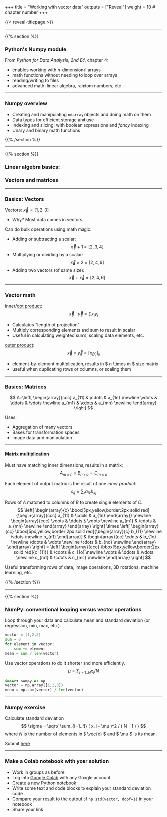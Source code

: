 +++
title = "Working with vector data"
outputs = ["Reveal"]
weight = 10 # chapter number
+++

{{< reveal-titlepage >}}
  
---

{{% section %}}

### Python's Numpy module

From *Python for Data Analysis, 2nd Ed*, chapter 4:
- enables working with $n$-dimensional arrays
- math functions without needing to loop over arrays
- reading/writing to files
- advanced math: linear algebra, random numbers, etc

---

### Numpy overview

- Creating and manipulating `ndarray` objects and doing math on them
- Data types for efficient storage and use
- Indexing and slicing; with boolean expressions and *fancy* indexing
- Unary and binary math functions

{{% /section %}}

---

{{% section %}}

### Linear algebra basics:
### Vectors and matrices

---

### Basics: Vectors

Vectors: $\vec{x} = [ 1, 2, 3 ]$
- Why? Most data comes in vectors

Can do bulk operations using math magic:
- Adding or subtracting a scalar: $$ \vec{x} + 1 = [ 2, 3, 4 ] $$
- Multiplying or dividing by a scalar: $$ \vec{x} \times 2 = [ 2, 4, 6 ] $$
- Adding two vectors (of same size): $$ \vec{x} + \vec{x} = [ 2, 4, 6 ] $$

---

### Vector math

inner/[dot product](http://mathworld.wolfram.com/DotProduct.html): $$ \vec{x} \cdot \vec{y} = \sum x_i y_i $$

- Calculates "length of projection"
- Multiply corresponding elements and sum to result in scalar
- Useful in calculating weighted sums, scaling data elements, etc.
                  
[outer product](https://en.wikipedia.org/wiki/Outer_product): $$ \vec{x} \times \vec{y} = [x_i y_j]_{ij} $$ 
- element-by-element multiplication, results in $ n \times m $ size matrix
- useful when duplicating rows or columns, or scaling them

---
### Basics: Matrices

$$ A=\left[ \begin{array}{ccc}
a_{11} & \cdots & a_{1n} \newline
\vdots & \ddots & \vdots \newline
a_{m1} & \cdots & a_{mn} \newline
\end{array} \right] $$

Uses:
- Aggregation of many vectors
- Bases for transformation spaces
- Image data and manipulation
                  
---
#### Matrix multiplication
                  
Must have matching inner dimensions, results in a matrix:
$$ A_{m\times n} \times B_{n\times o} = C_{m\times o} $$

Each element of output matrix is the result of one _inner product_:
$$ c_{ij} = \sum_k a_{ik} b_{kj} $$

Rows of $A$ matched to columns of $B$ to create single elements of $C$:
$$ \left[ \begin{array}{c}
\bbox[5px,yellow,border:2px solid red]{\begin{array}{ccc} 
a_{11} & \cdots & a_{1n} 
\end{array}} \newline
\begin{array}{ccc} 
\vdots & \ddots & \vdots \newline
a_{m1} & \cdots & a_{mn} \newline
\end{array}
\end{array} \right] \times
\left[ \begin{array}{cc}
\bbox[5px,yellow,border:2px solid red]{\begin{array}{c}
b_{11} \newline
\vdots \newline
b_{n1}
\end{array}} &
\begin{array}{cc}
\cdots & b_{1o} \newline
\ddots & \vdots \newline
\cdots & b_{no} \newline
\end{array}
\end{array} \right] =
\left[ \begin{array}{ccc}
\bbox[5px,yellow,border:2px solid red]{c_{11}} & \cdots & c_{1o} \newline
\vdots & \ddots & \vdots \newline
c_{m1} & \cdots & c_{mo} \newline
\end{array} \right]
$$

Useful transforming rows of data, image operations, 3D rotations, machine learning, etc.

{{% /section %}}

---

{{% section %}}

### NumPy: conventional looping versus vector operations

Loop through your data and calculate mean and standard deviation (or regression, min, max, etc.).

```python
vector = [1,2,3]
sum = 0
for element in vector:
    sum += element
mean = sum / len(vector)
```

Use vector operations to do it shorter and more efficiently. 
$$ \mu = \sum_{i=1..N} x_i / N $$
```python
import numpy as np
vector = np.array([1,2,3])
mean = np.sum(vector) / len(vector)
```
---

### Numpy exercise

Calculate standard deviation
$$ \sigma = \sqrt{ \sum_{i=1..N} ( x_i - \mu )^2 / ( N - 1 ) } $$
where $N$ is the number of elements in $ \vec{x} $ and $ \mu $ is its mean.

Submit [here](https://replit.com/join/iblvfxte-cengique)

---

### Make a Colab notebook with your solution

- Work in groups as before
- Log into [Google Colab](colab.research.google.com/) with any Google account
- Create a new Python notebook
- Write some text and code blocks to explain your standard deviation code
- Compare your result to the output of `np.std(vector, ddof=1)` in your notebook
- Share your link
